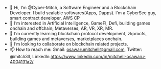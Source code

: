 - 👋 Hi, I’m @Cyber-Mitch, a Software Engineer and a Blockchain Developer. I build scalable softwares(Apps, Dapps). I'm a CyberSec guy, smart contract developer, AWS CP
- 👀 I’m interested in Artificial Intelligence, GameFI, Defi, building games onchain and offchain, Metaverses, AR, VR, XR, MR.
- 🌱 I’m currently learning blockchain protocol development, zkproofs, building games and metaverses, marketplaces onchain.
- 💞️ I’m looking to collaborate on blockchain related projects.
- 📫 How to reach me: Gmail: osawarumitchell@gmail.com, Twitter: @mitch3ll, LinkedIn:https://www.linkedin.com/in/mitchell-osawaru-4004131a2/

<!---
Cyber-Mitch/Cyber-Mitch is a ✨ special ✨ repository because its `README.md` (this file) appears on your GitHub profile.
You can click the Preview link to take a look at your changes.
--->
